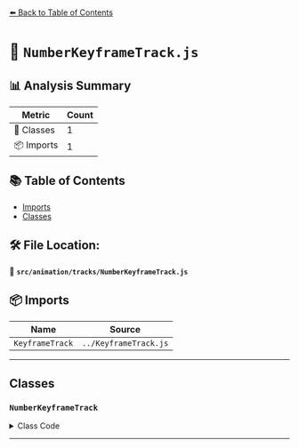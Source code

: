 [⬅️ Back to Table of Contents](../../../index.md)

# 📄 `NumberKeyframeTrack.js`

## 📊 Analysis Summary

| Metric | Count |
|--------|-------|
| 🧱 Classes | 1 |
| 📦 Imports | 1 |

## 📚 Table of Contents

- [Imports](#imports)
- [Classes](#classes)

## 🛠️ File Location:
📂 **`src/animation/tracks/NumberKeyframeTrack.js`**

## 📦 Imports

| Name | Source |
|------|--------|
| `KeyframeTrack` | `../KeyframeTrack.js` |


---

## Classes

### `NumberKeyframeTrack`

<details><summary>Class Code</summary>

```ts
class NumberKeyframeTrack extends KeyframeTrack {

	/**
	 * Constructs a new number keyframe track.
	 *
	 * @param {string} name - The keyframe track's name.
	 * @param {Array<number>} times - A list of keyframe times.
	 * @param {Array<number>} values - A list of keyframe values.
	 * @param {(InterpolateLinear|InterpolateDiscrete|InterpolateSmooth)} [interpolation] - The interpolation type.
	 */
	constructor( name, times, values, interpolation ) {

		super( name, times, values, interpolation );

	}

}
```
</details>


---